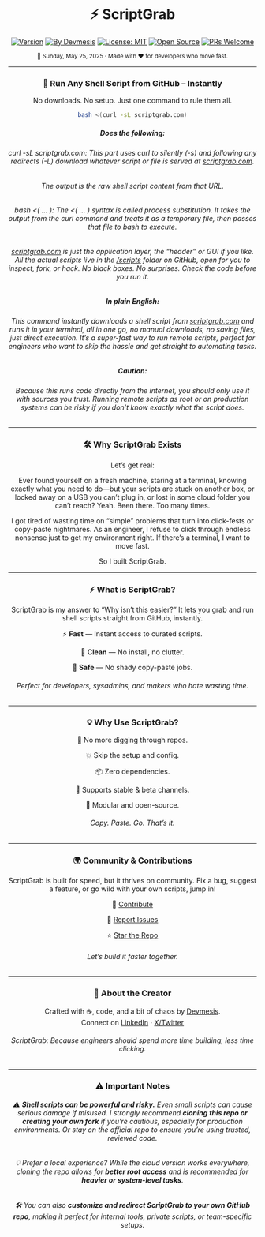 <div align="center">

# ⚡ ScriptGrab

[![Version](https://img.shields.io/badge/version-0.0.3-blue)](https://github.com/devmesis/scriptgrab)
[![By Devmesis](https://img.shields.io/badge/creator-Devmesis-black)](https://devmesis.com)
[![License: MIT](https://img.shields.io/badge/license-MIT-green)](https://github.com/devmesis/scriptgrab/blob/main/LICENSE)
[![Open Source](https://img.shields.io/badge/open--source-100%25-brightgreen)](https://github.com/devmesis/scriptgrab)
[![PRs Welcome](https://img.shields.io/badge/PRs-welcome-blueviolet)](https://github.com/devmesis/scriptgrab/pulls)

<sub>
📅 Sunday, May 25, 2025 · Made with ❤️ for developers who move fast.
</sub>

---

### 🚀 Run Any Shell Script from GitHub – Instantly

No downloads. No setup. Just one command to rule them all.

```bash
bash <(curl -sL scriptgrab.com)
```

##### Does the following:

###### curl -sL scriptgrab.com: This part uses curl to silently (-s) and following any redirects (-L) download whatever script or file is served at  [scriptgrab.com](https://scriptgrab.com).  
###### The output is the raw shell script content from that URL. 
###### bash <( ... ): The <( ... ) syntax is called process substitution. It takes the output from the curl command and treats it as a temporary file, then passes that file to bash to execute.

###### [scriptgrab.com](https://scriptgrab.com) is just the application layer, the “header” or GUI if you like. All the actual scripts live in the [/scripts](https://github.com/devmesis/scriptgrab/tree/main/scripts) folder on GitHub, open for you to inspect, fork, or hack. No black boxes. No surprises. Check the code before you run it.


##### In plain English:
###### This command instantly downloads a shell script from [scriptgrab.com](https://scriptgrab.com) and runs it in your terminal, all in one go, no manual downloads, no saving files, just direct execution. It’s a super-fast way to run remote scripts, perfect for engineers who want to skip the hassle and get straight to automating tasks.

##### Caution:
###### Because this runs code directly from the internet, you should only use it with sources you trust. Running remote scripts as root or on production systems can be risky if you don’t know exactly what the script does.

---

### 🛠️ Why ScriptGrab Exists

Let’s get real:

Ever found yourself on a fresh machine, staring at a terminal, knowing exactly what you need to do—but your scripts are stuck on another box, or locked away on a USB you can’t plug in, or lost in some cloud folder you can’t reach?
Yeah. Been there. Too many times.

I got tired of wasting time on “simple” problems that turn into click-fests or copy-paste nightmares. As an engineer, I refuse to click through endless nonsense just to get my environment right. If there’s a terminal, I want to move fast.

So I built ScriptGrab.

---

### ⚡ What is ScriptGrab?

ScriptGrab is my answer to “Why isn’t this easier?”
It lets you grab and run shell scripts straight from GitHub, instantly.

⚡ **Fast** — Instant access to curated scripts.


🧼 **Clean** — No install, no clutter.


🔐 **Safe** — No shady copy-paste jobs.

###### Perfect for developers, sysadmins, and makers who hate wasting time.



---

### 💡 Why Use ScriptGrab?

🚫 No more digging through repos.


💥 Skip the setup and config.


📦 Zero dependencies.


🧪 Supports stable & beta channels.


🧩 Modular and open-source.

###### Copy. Paste. Go. That’s it.

---

### 🌍 Community & Contributions

ScriptGrab is built for speed, but it thrives on community.
Fix a bug, suggest a feature, or go wild with your own scripts, jump in!

🤝 [Contribute](https://github.com/devmesis/scriptgrab/pulls)


🐛 [Report Issues](https://github.com/devmesis/scriptgrab/issues)


⭐️ [Star the Repo](https://github.com/devmesis/scriptgrab)

###### Let’s build it faster together.

---

### 👤 About the Creator

Crafted with ☕, code, and a bit of chaos by [Devmesis](https://devmesis.com).  
Connect on [LinkedIn](https://linkedin.com/in/ginodg) · [X/Twitter](https://x.com/Devmesis)

###### ScriptGrab: Because engineers should spend more time building, less time clicking.

---

### ⚠️ Important Notes

###### ⚠️ **Shell scripts can be powerful and risky.** Even small scripts can cause serious damage if misused. I strongly recommend **cloning this repo or creating your own fork** if you're cautious, especially for production environments. Or stay on the official repo to ensure you’re using trusted, reviewed code.

###### 💡 Prefer a local experience? While the cloud version works everywhere, cloning the repo allows for **better root access** and is recommended for **heavier or system-level tasks**.

###### 🛠️ You can also **customize and redirect ScriptGrab to your own GitHub repo**, making it perfect for internal tools, private scripts, or team-specific setups. 


